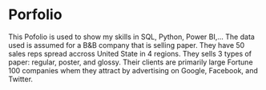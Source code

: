 # Porfolio
This Pofolio is used to show my skills in SQL, Python, Power BI,...
The data used is assumed for a B&B company that is selling paper. They have 50 sales reps spread accross United State in 4 regions. 
They sells 3 types of paper: regular, poster, and glossy. 
Their clients are primarily large Fortune 100 companies whem they attract by advertising on Google, Facebook, and Twitter. 
